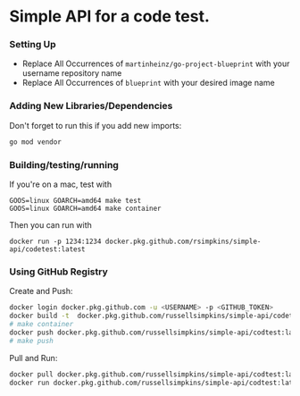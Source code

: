 # Simple API for a code test.


### Setting Up
- Replace All Occurrences of `martinheinz/go-project-blueprint` with your username repository name
- Replace All Occurrences of `blueprint` with your desired image name


### Adding New Libraries/Dependencies
Don't forget to run this if you add new imports:
```bash
go mod vendor
```

### Building/testing/running
If you're on a mac, test with
```
GOOS=linux GOARCH=amd64 make test
GOOS=linux GOARCH=amd64 make container
```

Then you can run with
```
docker run -p 1234:1234 docker.pkg.github.com/rsimpkins/simple-api/codetest:latest
```

### Using GitHub Registry

Create and Push:

```bash
docker login docker.pkg.github.com -u <USERNAME> -p <GITHUB_TOKEN>
docker build -t  docker.pkg.github.com/russellsimpkins/simple-api/codetest:latest .
# make container
docker push docker.pkg.github.com/russellsimpkins/simple-api/codtest:latest
# make push
```

Pull and Run:

```bash
docker pull docker.pkg.github.com/russellsimpkins/simple-api/codtest:latest
docker run docker.pkg.github.com/russellsimpkins/simple-api/codtest:latest
```
